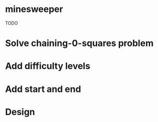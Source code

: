 # minesweeper
  TODO
  # Solve chaining-0-squares problem
  # Add difficulty levels
  # Add start and end
  # Design
